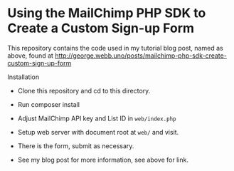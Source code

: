 Using the MailChimp PHP SDK to Create a Custom Sign-up Form
===============================================

This repository contains the code used in my tutorial blog post, named as above, found at http://george.webb.uno/posts/mailchimp-php-sdk-create-custom-sign-up-form

Installation

* Clone this repository and cd to this directory.

* Run composer install

* Adjust MailChimp API key and List ID in `web/index.php`

* Setup web server with document root at `web/` and visit.

* There is the form, submit as necessary.

* See my blog post for more information, see above for link.
